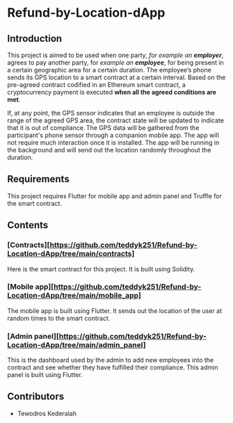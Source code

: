 # Refund-by-Location-dApp


## Introduction 
This project is aimed to be used when one party, *for example an **employer***, agrees to pay another party, for *example an **employee***, for being present in a certain geographic area for a certain duration. The employee’s phone sends its GPS location to a smart contract at a certain interval. Based on the pre-agreed contract codified in an Ethereum smart contract, a cryptocurrency payment is executed **when all the agreed conditions are met**.  

If, at any point, the GPS sensor indicates that an employee is outside the range of the agreed GPS area, the contract state will be updated to indicate that it is out of compliance. The GPS data will be gathered from the participant's phone sensor through a companion mobile app. The app will not require much interaction once it is installed. The app will be running in the background and will send out the location randomly throughout the duration.

## Requirements
This project requires Flutter for mobile app and admin panel and Truffle for the smart contract.

## Contents

### [Contracts][https://github.com/teddyk251/Refund-by-Location-dApp/tree/main/contracts]
Here is the smart contract for this project. It is built using Solidity.

### [Mobile app][https://github.com/teddyk251/Refund-by-Location-dApp/tree/main/mobile_app]
The mobile app is built using Flutter. It sends out the location of the user at random times to the smart contract.

### [Admin panel][https://github.com/teddyk251/Refund-by-Location-dApp/tree/main/admin_panel]
This is the dashboard used by the admin to add new employees into the contract and see whether they have fulfilled their compliance. This admin panel is built using Flutter.

## Contributors
* Tewodros Kederalah

